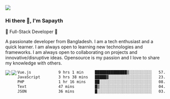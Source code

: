 <!-- **sapayth/sapayth** is a ✨ _special_ ✨ repository because its `README.md` (this file) appears on your GitHub profile.

Here are some ideas to get you started:

- 🔭 I’m currently working on ...
- 🌱 I’m currently learning ...
- 👯 I’m looking to collaborate on ...
- 🤔 I’m looking for help with ...
- 💬 Ask me about ...
- 📫 How to reach me: ...
- 😄 Pronouns: ...
- ⚡ Fun fact: ...
-->
![](https://user-images.githubusercontent.com/74038190/226190894-18e959ba-d458-4a94-ac44-790190f2a947.gif)
### Hi there 👋, I'm Sapayth

🚀 Full-Stack Developer 🚀

A passionate developer from Bangladesh. I am a tech enthusiast and a quick learner. I am always open to learning new technologies and frameworks. I am always open to collaborating on projects and innovative/disruptive ideas. Opensource is my passion and I love to share my knowledge with others.

<div>
<a href="https://github.com/sapayth/github-readme-stats">
  <img align="left" src="https://github-readme-stats.vercel.app/api?username=sapayth&show_icons=true&count_private=true" />
</a>
<a href="https://github.com/sapayth/github-readme-stats">
  <img align="left" src="https://github-readme-stats.vercel.app/api/top-langs/?username=sapayth" />
</a>
</div>
<!--START_SECTION:waka-->

```txt
Vue.js            9 hrs 1 min     ██████████████▒░░░░░░░░░░   57.28 %
JavaScript        3 hrs 38 mins   █████▓░░░░░░░░░░░░░░░░░░░   23.12 %
PHP               1 hr 16 mins    ██░░░░░░░░░░░░░░░░░░░░░░░   08.05 %
Text              47 mins         █▒░░░░░░░░░░░░░░░░░░░░░░░   04.97 %
JSON              36 mins         █░░░░░░░░░░░░░░░░░░░░░░░░   03.89 %
```

<!--END_SECTION:waka-->
